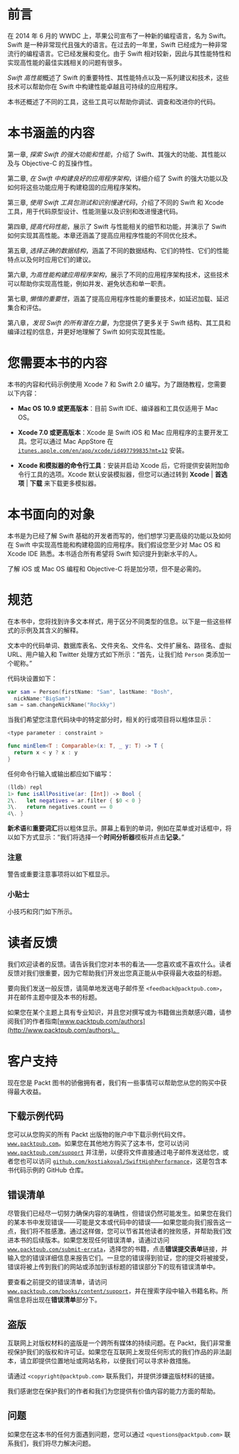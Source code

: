 # 前言

在 2014 年 6 月的 WWDC 上，苹果公司宣布了一种新的编程语言，名为 Swift。Swift 是一种非常现代且强大的语言。在过去的一年里，Swift 已经成为一种非常流行的编程语言。它已经发展和变化。由于 Swift 相对较新，因此与其性能特性和实现高性能的最佳实践相关的问题有很多。

*Swift 高性能*概述了 Swift 的重要特性、其性能特点以及一系列建议和技术，这些技术可以帮助你在 Swift 中构建性能卓越且可持续的应用程序。

本书还概述了不同的工具，这些工具可以帮助你调试、调查和改进你的代码。

# 本书涵盖的内容

第一章, *探索 Swift 的强大功能和性能*，介绍了 Swift、其强大的功能、其性能以及与 Objective-C 的互操作性。

第二章, *在 Swift 中构建良好的应用程序架构*，详细介绍了 Swift 的强大功能以及如何将这些功能应用于构建稳固的应用程序架构。

第三章, *使用 Swift 工具包测试和识别慢速代码*，介绍了不同的 Swift 和 Xcode 工具，用于代码原型设计、性能测量以及识别和改进慢速代码。

第四章, *提高代码性能*，展示了 Swift 与性能相关的细节和功能，并演示了 Swift 如何实现其高性能。本章还涵盖了提高应用程序性能的不同优化技术。

第五章, *选择正确的数据结构*，涵盖了不同的数据结构、它们的特性、它们的性能特点以及何时应用它们的建议。

第六章, *为高性能构建应用程序架构*，展示了不同的应用程序架构技术，这些技术可以帮助你实现高性能，例如并发、避免状态和单一职责。

第七章, *懒惰的重要性*，涵盖了提高应用程序性能的重要技术，如延迟加载、延迟集合和评估。

第八章，*发现 Swift 的所有潜在力量*，为您提供了更多关于 Swift 结构、其工具和编译过程的信息，并更好地理解了 Swift 如何实现其性能。

# 您需要本书的内容

本书的内容和代码示例使用 Xcode 7 和 Swift 2.0 编写。为了跟随教程，您需要以下内容：

+   **Mac OS 10.9 或更高版本**：目前 Swift IDE、编译器和工具仅适用于 Mac OS。

+   **Xcode 7.0 或更高版本**：Xcode 是 Swift iOS 和 Mac 应用程序的主要开发工具。您可以通过 Mac AppStore 在 [`itunes.apple.com/en/app/xcode/id497799835?mt=12`](https://itunes.apple.com/en/app/xcode/id497799835?mt=12) 安装。

+   **Xcode 和模拟器的命令行工具**：安装并启动 Xcode 后，它将提供安装附加命令行工具的选项。Xcode 默认安装模拟器，但您可以通过转到 **Xcode** | **首选项** | **下载** 来下载更多模拟器。

# 本书面向的对象

本书是为已经了解 Swift 基础的开发者而写的，他们想学习更高级的功能以及如何在 Swift 中实现高性能和构建稳固的应用程序。我们假设您至少对 Mac OS 和 Xcode IDE 熟悉。本书适合所有希望将 Swift 知识提升到新水平的人。

了解 iOS 或 Mac OS 编程和 Objective-C 将是加分项，但不是必需的。

# 规范

在本书中，您将找到许多文本样式，用于区分不同类型的信息。以下是一些这些样式的示例及其含义的解释。

文本中的代码单词、数据库表名、文件夹名、文件名、文件扩展名、路径名、虚拟 URL、用户输入和 Twitter 处理方式如下所示：“首先，让我们给 `Person` 类添加一个昵称。”

代码块设置如下：

```swift
var sam = Person(firstName: "Sam", lastName: "Bosh", 
  nickName:"BigSam")
sam = sam.changeNickName("Rockky")
```

当我们希望您注意代码块中的特定部分时，相关的行或项目将以粗体显示：

```swift
<type parameter : constraint >

func minElem<T : Comparable>(x: T, _ y: T) -> T {
  return x < y ? x : y
}
```

任何命令行输入或输出都应如下编写：

```swift
(lldb) repl
1> func isAllPositive(ar: [Int]) -> Bool { 
2\.   let negatives = ar.filter { $0 < 0 }
3\.   return negatives.count == 0
4\. }

```

**新术语**和**重要词汇**将以粗体显示。屏幕上看到的单词，例如在菜单或对话框中，将以如下方式显示：“我们将选择一个**时间分析器**模板并点击**记录**。”

### 注意

警告或重要注意事项将以如下框显示。

### 小贴士

小技巧和窍门如下所示。

# 读者反馈

我们欢迎读者的反馈。请告诉我们您对本书的看法——您喜欢或不喜欢什么。读者反馈对我们很重要，因为它帮助我们开发出您真正能从中获得最大收益的标题。

要向我们发送一般反馈，请简单地发送电子邮件至 `<feedback@packtpub.com>`，并在邮件主题中提及本书的标题。

如果您在某个主题上具有专业知识，并且您对撰写或为书籍做出贡献感兴趣，请参阅我们的作者指南[www.packtpub.com/authors](http://www.packtpub.com/authors)。

# 客户支持

现在您是 Packt 图书的骄傲拥有者，我们有一些事情可以帮助您从您的购买中获得最大收益。

## 下载示例代码

您可以从您购买的所有 Packt 出版物的账户中下载示例代码文件。[`www.packtpub.com`](http://www.packtpub.com)。如果您在其他地方购买了这本书，您可以访问 [`www.packtpub.com/support`](http://www.packtpub.com/support) 并注册，以便将文件直接通过电子邮件发送给您，或者您也可以访问 [`github.com/kostiakoval/SwiftHighPerformance`](https://github.com/kostiakoval/SwiftHighPerformance)，这是包含本书代码示例的 GitHub 仓库。

## 错误清单

尽管我们已经尽一切努力确保内容的准确性，但错误仍然可能发生。如果您在我们的某本书中发现错误——可能是文本或代码中的错误——如果您能向我们报告这一点，我们将不胜感激。通过这样做，您可以节省其他读者的挫败感，并帮助我们改进本书的后续版本。如果您发现任何错误清单，请通过访问 [`www.packtpub.com/submit-errata`](http://www.packtpub.com/submit-errata)，选择您的书籍，点击**错误提交表单**链接，并输入您的错误详细信息来报告它们。一旦您的错误得到验证，您的提交将被接受，错误将被上传到我们的网站或添加到该标题的错误部分下的现有错误清单中。

要查看之前提交的错误清单，请访问 [`www.packtpub.com/books/content/support`](https://www.packtpub.com/books/content/support)，并在搜索字段中输入书籍名称。所需信息将出现在**错误清单**部分下。

## 盗版

互联网上对版权材料的盗版是一个跨所有媒体的持续问题。在 Packt，我们非常重视保护我们的版权和许可证。如果您在互联网上发现任何形式的我们作品的非法副本，请立即提供位置地址或网站名称，以便我们可以寻求补救措施。

请通过 `<copyright@packtpub.com>` 联系我们，并提供涉嫌盗版材料的链接。

我们感谢您在保护我们的作者和我们为您提供有价值内容的能力方面的帮助。

## 问题

如果您在这本书的任何方面遇到问题，您可以通过 `<questions@packtpub.com>` 联系我们，我们将尽力解决问题。
